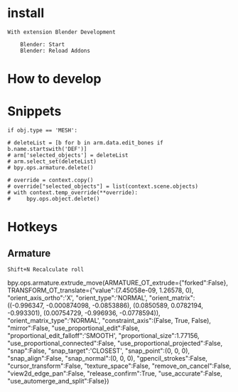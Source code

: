 # install

    With extension Blender Development

        Blender: Start
        Blender: Reload Addons

# How to develop


# Snippets

    if obj.type == 'MESH':

    # deleteList = [b for b in arm.data.edit_bones if b.name.startswith('DEF')]
    # arm['selected_objects'] = deleteList
    # arm.select_set(deleteList)
    # bpy.ops.armature.delete()

    # override = context.copy()
    # override["selected_objects"] = list(context.scene.objects)
    # with context.temp_override(**override):
    #     bpy.ops.object.delete()


# Hotkeys

## Armature

    Shift+N Recalculate roll


bpy.ops.armature.extrude_move(ARMATURE_OT_extrude={"forked":False}, TRANSFORM_OT_translate={"value":(7.45058e-09, 1.26578, 0), "orient_axis_ortho":'X', "orient_type":'NORMAL', "orient_matrix":((-0.996347, -0.000874098, -0.0853886), (0.0850589, 0.0782194, -0.993301), (0.00754729, -0.996936, -0.0778594)), "orient_matrix_type":'NORMAL', "constraint_axis":(False, True, False), "mirror":False, "use_proportional_edit":False, "proportional_edit_falloff":'SMOOTH', "proportional_size":1.77156, "use_proportional_connected":False, "use_proportional_projected":False, "snap":False, "snap_target":'CLOSEST', "snap_point":(0, 0, 0), "snap_align":False, "snap_normal":(0, 0, 0), "gpencil_strokes":False, "cursor_transform":False, "texture_space":False, "remove_on_cancel":False, "view2d_edge_pan":False, "release_confirm":True, "use_accurate":False, "use_automerge_and_split":False})
